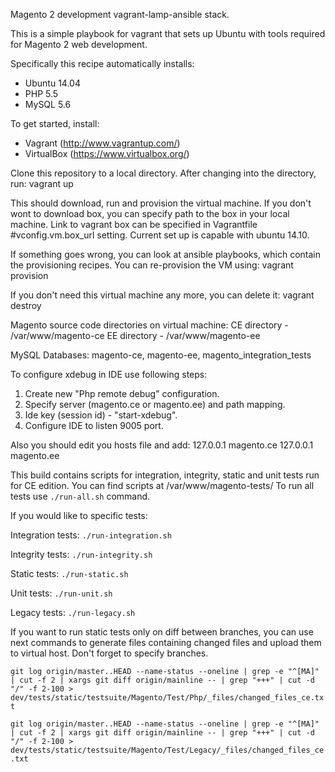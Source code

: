 Magento 2 development vagrant-lamp-ansible stack.

This is a simple playbook for vagrant that sets up Ubuntu with tools required for Magento 2 web development.

Specifically this recipe automatically installs:
- Ubuntu 14.04
- PHP 5.5
- MySQL 5.6

To get started, install:
- Vagrant (http://www.vagrantup.com/)
- VirtualBox (https://www.virtualbox.org/)

Clone this repository to a local directory. After changing into the directory, run:
    vagrant up

This should download, run and provision the virtual machine.
If you don't wont to download box, you can specify path to the box in your local machine.
Link to vagrant box can be specified in Vagrantfile #vconfig.vm.box_url setting. Current set up is capable with ubuntu 14.10.

If something goes wrong, you can look at ansible playbooks, which contain the provisioning recipes.
You can re-provision the VM using:
    vagrant provision

If you don't need this virtual machine any more, you can delete it:
    vagrant destroy

Magento source code directories on virtual machine:
CE directory - /var/www/magento-ce
EE directory - /var/www/magento-ee

MySQL Databases: magento-ce, magento-ee, magento_integration_tests

To configure xdebug in IDE use following steps:
1) Create new "Php remote debug" configuration.
2) Specify server (magento.ce or magento.ee) and path mapping.
3) Ide key (session id) - "start-xdebug".
4) Configure IDE to listen 9005 port.

Also you should edit you hosts file and add:
127.0.0.1    magento.ce
127.0.0.1    magento.ee

This build contains scripts for integration, integrity, static and unit tests run for CE edition.
You can find scripts at /var/www/magento-tests/
To run all tests use `./run-all.sh` command.

If you would like to specific tests:

Integration tests: `./run-integration.sh`

Integrity tests: `./run-integrity.sh`

Static tests: `./run-static.sh`

Unit tests: `./run-unit.sh`

Legacy tests: `./run-legacy.sh`

If you want to run static tests only on diff between branches, you can use next commands to generate files containing changed files and upload them to virtual host. Don't forget to specify branches.


`git log origin/master..HEAD --name-status --oneline | grep -e "^[MA]" | cut -f 2 | xargs git diff origin/mainline -- | grep "+++" | cut -d "/" -f 2-100 > dev/tests/static/testsuite/Magento/Test/Php/_files/changed_files_ce.txt`


`git log origin/master..HEAD --name-status --oneline | grep -e "^[MA]" | cut -f 2 | xargs git diff origin/mainline -- | grep "+++" | cut -d "/" -f 2-100 > dev/tests/static/testsuite/Magento/Test/Legacy/_files/changed_files_ce.txt`
